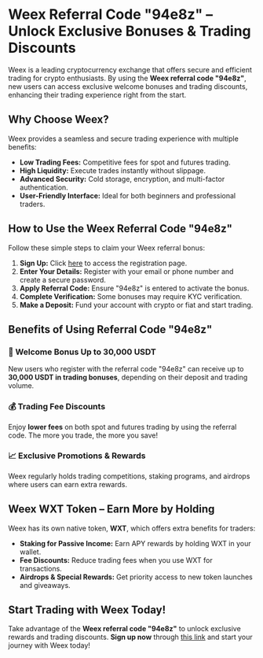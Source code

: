 # Weex Referral Code "94e8z" – Unlock Exclusive Bonuses & Trading Discounts

Weex is a leading cryptocurrency exchange that offers secure and efficient trading for crypto enthusiasts. By using the **Weex referral code "94e8z"**, new users can access exclusive welcome bonuses and trading discounts, enhancing their trading experience right from the start.

## Why Choose Weex?

Weex provides a seamless and secure trading experience with multiple benefits:

- **Low Trading Fees:** Competitive fees for spot and futures trading.
- **High Liquidity:** Execute trades instantly without slippage.
- **Advanced Security:** Cold storage, encryption, and multi-factor authentication.
- **User-Friendly Interface:** Ideal for both beginners and professional traders.

## How to Use the Weex Referral Code "94e8z"

Follow these simple steps to claim your Weex referral bonus:

1. **Sign Up:** Click [here](https://weex.com/en/register?vipCode=94e8z) to access the registration page.
2. **Enter Your Details:** Register with your email or phone number and create a secure password.
3. **Apply Referral Code:** Ensure "94e8z" is entered to activate the bonus.
4. **Complete Verification:** Some bonuses may require KYC verification.
5. **Make a Deposit:** Fund your account with crypto or fiat and start trading.

## Benefits of Using Referral Code "94e8z"

### 🎁 Welcome Bonus Up to 30,000 USDT
New users who register with the referral code "94e8z" can receive up to **30,000 USDT in trading bonuses**, depending on their deposit and trading volume.

### 💰 Trading Fee Discounts
Enjoy **lower fees** on both spot and futures trading by using the referral code. The more you trade, the more you save!

### 📈 Exclusive Promotions & Rewards
Weex regularly holds trading competitions, staking programs, and airdrops where users can earn extra rewards.

## Weex WXT Token – Earn More by Holding

Weex has its own native token, **WXT**, which offers extra benefits for traders:

- **Staking for Passive Income:** Earn APY rewards by holding WXT in your wallet.
- **Fee Discounts:** Reduce trading fees when you use WXT for transactions.
- **Airdrops & Special Rewards:** Get priority access to new token launches and giveaways.

## Start Trading with Weex Today!

Take advantage of the **Weex referral code "94e8z"** to unlock exclusive rewards and trading discounts. **Sign up now** through [this link](https://weex.com/en/register?vipCode=94e8z) and start your journey with Weex today!
